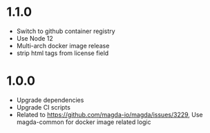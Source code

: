 # 1.1.0

-   Switch to github container registry
-   Use Node 12
-   Multi-arch docker image release
-   strip html tags from license field

# 1.0.0

-   Upgrade dependencies
-   Upgrade CI scripts
-   Related to https://github.com/magda-io/magda/issues/3229, Use magda-common for docker image related logic
